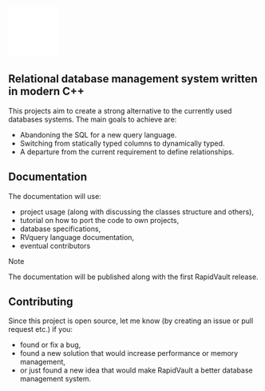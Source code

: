 <img src="https://github.com/krisluczka/RapidVault/blob/master/rv_2024_logo_white.png" width="100px"/>

## Relational database management system written in modern C++

This projects aim to create a strong alternative to the currently used databases systems.
The main goals to achieve are:
* Abandoning the SQL for a new query language.
* Switching from statically typed columns to dynamically typed.
* A departure from the current requirement to define relationships.

## Documentation
The documentation will use:
* project usage (along with discussing the classes structure and others),
* tutorial on how to port the code to own projects,
* database specifications,
* RVquery language documentation,
* eventual contributors

> [!NOTE]
> The documentation will be published along with the first RapidVault release. 

## Contributing
Since this project is open source, let me know (by creating an issue or pull request etc.) if you:
* found or fix a bug,
* found a new solution that would increase performance or memory management,
* or just found a new idea that would make RapidVault a better database management system.
